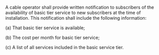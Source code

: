 A cable operator shall provide written notification to subscribers of the availability of basic tier service to new subscribers at the time of installation. This notification shall include the following information:

(a) That basic tier service is available;

(b) The cost per month for basic tier service;

(c) A list of all services included in the basic service tier.

